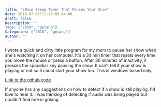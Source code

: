 ```yaml
---
title: "30min Sleep Timer That Pauses Your Show"
date: 2018-07-07T11:18:09-04:00
draft: false
Description: ""
Tags: ["2018", "golang"]
Categories: ["2018", "golang"]
author: ""
---
```



I wrote a quick and dirty little program for my mom to pause her show when she's watching it on her computer. It's a 30 min timer that resets every time you move the mouse or press a button. After 30 minutes of inactivity, it presses the spacebar key pausing the show.  It can't tell if your show is playing or not so it could start your show too. This is windows based only.

[Link to the github code](https://github.com/TDogVoid/SleepTimerPauseShow)

If anyone has any suggestions on how to detect if a show is still playing, I'd love to hear it.  I was thinking of detecting if audio was being played but couldn't find one in golang.
